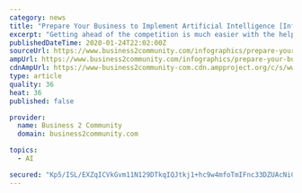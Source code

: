 ```yaml
---
category: news
title: "Prepare Your Business to Implement Artificial Intelligence [Infographic]"
excerpt: "Getting ahead of the competition is much easier with the help of artificial intelligence (AI). 60% of business leaders desperately need a method for AI use; however, only half of their organizations actually have a plan set. It’s 2020- new year, new enterprise needs. The most important thing to do is just get started. Waiting to do so can ..."
publishedDateTime: 2020-01-24T22:02:00Z
sourceUrl: https://www.business2community.com/infographics/prepare-your-business-to-implement-artificial-intelligence-infographic-02278373
ampUrl: https://www.business2community.com/infographics/prepare-your-business-to-implement-artificial-intelligence-infographic-02278373/amp
cdnAmpUrl: https://www-business2community-com.cdn.ampproject.org/c/s/www.business2community.com/infographics/prepare-your-business-to-implement-artificial-intelligence-infographic-02278373/amp
type: article
quality: 36
heat: 36
published: false

provider:
  name: Business 2 Community
  domain: business2community.com

topics:
  - AI

secured: "Kp5/ISL/EXZqICVkGvm11N129DTkqIQJtkj1+hc9w4mfoTmIFnc33DZUAcNiCGYMMvoSKYRg8UDwfjSn/eGBSMPF49WrFHJr0acHL8LE+f5rZ8fBgNyy3eT0j+5itXm+cChueir+Bed4Q4l/lOzVz0rpAJOWZNVzQXLLEbOmjQjlppFui6qf9vknZAcGNPfth1DlyIw2daiRUyGzGPNQ1BctUUb5xFg4oNtMi7PisC4H2MPeNOLwoTc16b3w+ESy7H0UBYKmO22461+BziA+QepZieZKYeCDwZccVBvAMgfo2LEXVvqUpoY8nmeBFhVrX1RzMwiS5bHAvIV2wzmgohCE9VZRUe5Zpsno19Wu113pPfnIPnCRkGz0xsksvzuhu8OEdxZ3DwqMZ/QWQU0MkKG60KhF3DrBPCD6EWYtyZDKrdLE9OCH6giiCLW49POZtRywT+PR3cZ1AtbSrTMogC9eA6C+lMF46Xw466o8WNI=;0Xzgg/NizlOfuGA8/WIE/A=="
---
```


